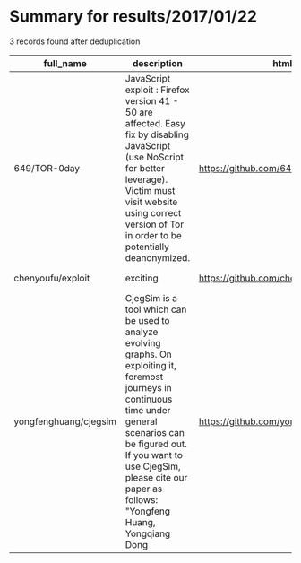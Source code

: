 
# Summary for results/2017/01/22
    
3 records found after deduplication

| full_name | description | html_url | matched_list | matched_count | pushed_at | size | stargazers_count | language | forks_count | vul_ids |
|-----------------------|------------------------------------------------------------------------------------------------------------------------------------------------------------------------------------------------------------------------------------------------------------------|------------------------------------------|---------------------|-----------------|---------------------------|--------|--------------------|------------|---------------|-----------|
| 649/TOR-0day | JavaScript exploit : Firefox version 41 - 50 are affected. Easy fix by disabling JavaScript (use NoScript for better leverage). Victim must visit website using correct version of Tor in order to be potentially deanonymized. | https://github.com/649/TOR-0day | ['0day', 'exploit'] | 2 | 2017-01-22 03:24:32+00:00 | 15 | 18 | JavaScript | 13 | [] |
| chenyoufu/exploit | exciting | https://github.com/chenyoufu/exploit | ['exploit'] | 1 | 2017-01-22 08:16:13+00:00 | 34 | 0 | HTML | 0 | [] |
| yongfenghuang/cjegsim | CjegSim is a tool which can be used to analyze evolving graphs. On exploiting it, foremost journeys in continuous time under general scenarios can be figured out. If you want to use CjegSim, please cite our paper as follows: "Yongfeng Huang, Yongqiang Dong | https://github.com/yongfenghuang/cjegsim | ['exploit'] | 1 | 2017-01-22 08:20:37+00:00 | 4671 | 1 | Java | 0 | [] |
